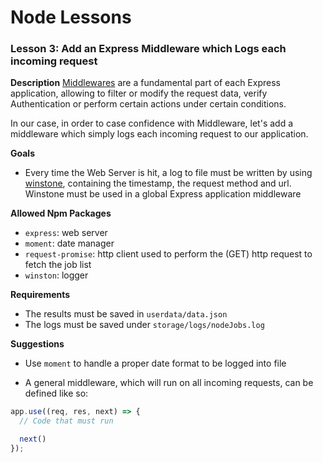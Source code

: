 # Node Lessons

### Lesson 3: Add an Express Middleware which Logs each incoming request

**Description**
[Middlewares](https://expressjs.com/en/guide/using-middleware.html) are a fundamental part of each Express application, allowing to filter or modify the request data, verify Authentication or perform certain actions under certain conditions.

In our case, in order to case confidence with Middleware, let's add a middleware which simply logs each incoming request to our application.

**Goals**
- Every time the Web Server is hit, a log to file must be written by using [winstone](https://github.com/winstonjs/winston), containing the timestamp, the request method and url. Winstone must be used in a global Express application middleware

**Allowed Npm Packages**
- `express`: web server
- `moment`: date manager
- `request-promise`: http client used to perform the (GET) http request to fetch the job list
- `winston`: logger

**Requirements**
- The results must be saved in `userdata/data.json`
- The logs must be saved under `storage/logs/nodeJobs.log`

**Suggestions**
- Use `moment` to handle a proper date format to be logged into file

- A general middleware, which will run on all incoming requests, can be defined like so:

```js
app.use((req, res, next) => {
  // Code that must run

  next()
});
```
